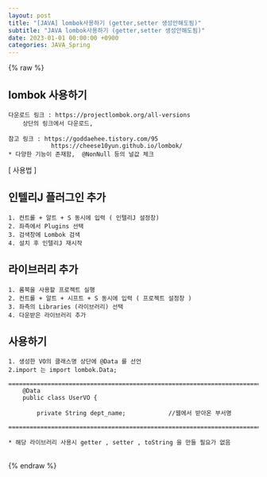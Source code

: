 ```yaml
---  
layout: post  
title: "[JAVA] lombok사용하기 (getter,setter 생성안해도됨)"  
subtitle: "JAVA lombok사용하기 (getter,setter 생성안해도됨)"  
date: 2023-01-01 00:00:00 +0900  
categories: JAVA_Spring  
---  
```

{% raw %}  
## lombok 사용하기  
  
	다운로드 링크 : https://projectlombok.org/all-versions  
		상단의 링크에서 다운로드,  
  
	참고 링크 : https://goddaehee.tistory.com/95  
				https://cheese10yun.github.io/lombok/  
	* 다양한 기능이 존재함,  @NonNull 등의 널값 체크  
  
[ 사용법 ]  
  
## 인텔리J 플러그인 추가  
  
	1. 컨트롤 + 알트 + S 동시에 입력 ( 인텔리J 설정창)  
	2. 좌측에서 Plugins 선택  
	3. 검색창에 Lombok 검색  
	4. 설치 후 인텔리J 재시작  
  
## 라이브러리 추가  
	1. 롬북을 사용할 프로젝트 실행  
	2. 컨트롤 + 알트 + 시프트 + S 동시에 입력 ( 프로젝트 설정창 )  
	3. 좌측의 Libraries (라이브러리) 선택  
	4. 다운받은 라이브러리 추가  
  
## 사용하기  
  
	1. 생성한 VO의 클래스명 상단에 @Data 를 선언  
	2.import 는 import lombok.Data;  
  
	=====================================================================================================================================================  
		@Data  
		public class UserVO {  
  
			private String dept_name;            //웹에서 받아온 부서명  
  
	=====================================================================================================================================================  
  
	* 해당 라이브러리 사용시 getter , setter , toString 을 만들 필요가 없음  
  
                                                                                                                                                                                                                                                                                                                                                                                                                                                                                                                                                                                                                                                                                                                                                                                                                                                                                    
{% endraw %}